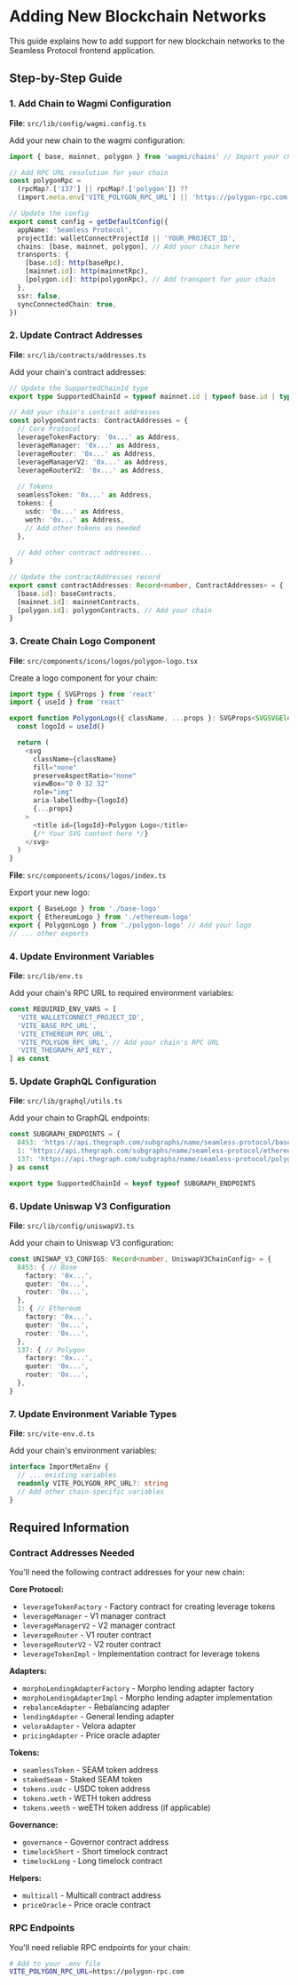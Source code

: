 # Adding New Blockchain Networks

This guide explains how to add support for new blockchain networks to the Seamless Protocol frontend application.

## Step-by-Step Guide

### 1. Add Chain to Wagmi Configuration

**File**: `src/lib/config/wagmi.config.ts`

Add your new chain to the wagmi configuration:

```typescript
import { base, mainnet, polygon } from 'wagmi/chains' // Import your chain

// Add RPC URL resolution for your chain
const polygonRpc = 
  (rpcMap?.['137'] || rpcMap?.['polygon']) ??
  (import.meta.env['VITE_POLYGON_RPC_URL'] || 'https://polygon-rpc.com')

// Update the config
export const config = getDefaultConfig({
  appName: 'Seamless Protocol',
  projectId: walletConnectProjectId || 'YOUR_PROJECT_ID',
  chains: [base, mainnet, polygon], // Add your chain here
  transports: {
    [base.id]: http(baseRpc),
    [mainnet.id]: http(mainnetRpc),
    [polygon.id]: http(polygonRpc), // Add transport for your chain
  },
  ssr: false,
  syncConnectedChain: true,
})
```

### 2. Update Contract Addresses

**File**: `src/lib/contracts/addresses.ts`

Add your chain's contract addresses:

```typescript
// Update the SupportedChainId type
export type SupportedChainId = typeof mainnet.id | typeof base.id | typeof polygon.id

// Add your chain's contract addresses
const polygonContracts: ContractAddresses = {
  // Core Protocol
  leverageTokenFactory: '0x...' as Address,
  leverageManager: '0x...' as Address,
  leverageRouter: '0x...' as Address,
  leverageManagerV2: '0x...' as Address,
  leverageRouterV2: '0x...' as Address,
  
  // Tokens
  seamlessToken: '0x...' as Address,
  tokens: {
    usdc: '0x...' as Address,
    weth: '0x...' as Address,
    // Add other tokens as needed
  },
  
  // Add other contract addresses...
}

// Update the contractAddresses record
export const contractAddresses: Record<number, ContractAddresses> = {
  [base.id]: baseContracts,
  [mainnet.id]: mainnetContracts,
  [polygon.id]: polygonContracts, // Add your chain
}
```

### 3. Create Chain Logo Component

**File**: `src/components/icons/logos/polygon-logo.tsx`

Create a logo component for your chain:

```typescript
import type { SVGProps } from 'react'
import { useId } from 'react'

export function PolygonLogo({ className, ...props }: SVGProps<SVGSVGElement>) {
  const logoId = useId()

  return (
    <svg
      className={className}
      fill="none"
      preserveAspectRatio="none"
      viewBox="0 0 32 32"
      role="img"
      aria-labelledby={logoId}
      {...props}
    >
      <title id={logoId}>Polygon Logo</title>
      {/* Your SVG content here */}
    </svg>
  )
}
```

**File**: `src/components/icons/logos/index.ts`

Export your new logo:

```typescript
export { BaseLogo } from './base-logo'
export { EthereumLogo } from './ethereum-logo'
export { PolygonLogo } from './polygon-logo' // Add your logo
// ... other exports
```

### 4. Update Environment Variables

**File**: `src/lib/env.ts`

Add your chain's RPC URL to required environment variables:

```typescript
const REQUIRED_ENV_VARS = [
  'VITE_WALLETCONNECT_PROJECT_ID',
  'VITE_BASE_RPC_URL',
  'VITE_ETHEREUM_RPC_URL',
  'VITE_POLYGON_RPC_URL', // Add your chain's RPC URL
  'VITE_THEGRAPH_API_KEY',
] as const
```

### 5. Update GraphQL Configuration

**File**: `src/lib/graphql/utils.ts`

Add your chain to GraphQL endpoints:

```typescript
const SUBGRAPH_ENDPOINTS = {
  8453: 'https://api.thegraph.com/subgraphs/name/seamless-protocol/base',
  1: 'https://api.thegraph.com/subgraphs/name/seamless-protocol/ethereum',
  137: 'https://api.thegraph.com/subgraphs/name/seamless-protocol/polygon', // Add your chain
} as const

export type SupportedChainId = keyof typeof SUBGRAPH_ENDPOINTS
```

### 6. Update Uniswap V3 Configuration

**File**: `src/lib/config/uniswapV3.ts`

Add your chain to Uniswap V3 configuration:

```typescript
const UNISWAP_V3_CONFIGS: Record<number, UniswapV3ChainConfig> = {
  8453: { // Base
    factory: '0x...',
    quoter: '0x...',
    router: '0x...',
  },
  1: { // Ethereum
    factory: '0x...',
    quoter: '0x...',
    router: '0x...',
  },
  137: { // Polygon
    factory: '0x...',
    quoter: '0x...',
    router: '0x...',
  },
}
```

### 7. Update Environment Variable Types

**File**: `src/vite-env.d.ts`

Add your chain's environment variables:

```typescript
interface ImportMetaEnv {
  // ... existing variables
  readonly VITE_POLYGON_RPC_URL?: string
  // Add other chain-specific variables
}
```

## Required Information

### Contract Addresses Needed

You'll need the following contract addresses for your new chain:

**Core Protocol:**
- `leverageTokenFactory` - Factory contract for creating leverage tokens
- `leverageManager` - V1 manager contract
- `leverageManagerV2` - V2 manager contract  
- `leverageRouter` - V1 router contract
- `leverageRouterV2` - V2 router contract
- `leverageTokenImpl` - Implementation contract for leverage tokens

**Adapters:**
- `morphoLendingAdapterFactory` - Morpho lending adapter factory
- `morphoLendingAdapterImpl` - Morpho lending adapter implementation
- `rebalanceAdapter` - Rebalancing adapter
- `lendingAdapter` - General lending adapter
- `veloraAdapter` - Velora adapter
- `pricingAdapter` - Price oracle adapter

**Tokens:**
- `seamlessToken` - SEAM token address
- `stakedSeam` - Staked SEAM token
- `tokens.usdc` - USDC token address
- `tokens.weth` - WETH token address
- `tokens.weeth` - weETH token address (if applicable)

**Governance:**
- `governance` - Governor contract address
- `timelockShort` - Short timelock contract
- `timelockLong` - Long timelock contract

**Helpers:**
- `multicall` - Multicall contract address
- `priceOracle` - Price oracle contract

### RPC Endpoints

You'll need reliable RPC endpoints for your chain:

```bash
# Add to your .env file
VITE_POLYGON_RPC_URL=https://polygon-rpc.com
```